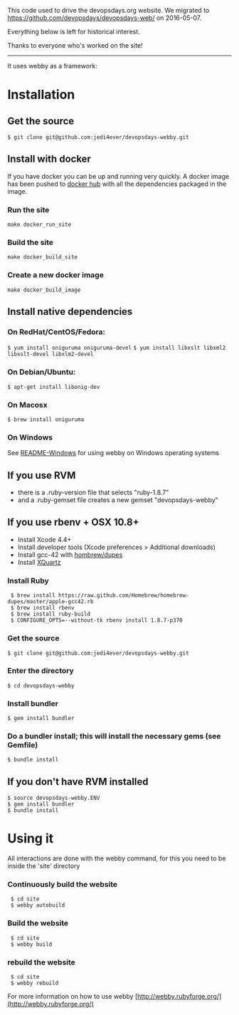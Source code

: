 This code used to drive the devopsdays.org website. We migrated to https://github.com/devopsdays/devopsdays-web/ on 2016-05-07.

Everything below is left for historical interest.

Thanks to everyone who's worked on the site!


----

It uses webby as a framework:

# Installation
## Get the source
`$ git clone git@github.com:jedi4ever/devopsdays-webby.git`

## Install with docker
If you have docker you can be up and running very quickly. A docker image has been pushed to [docker hub](https://hub.docker.com/r/pietrojs/devopsdays-webby/) with all the dependencies packaged in the image.

### Run the site
`make docker_run_site`

### Build the site
`make docker_build_site`

### Create a new docker image
`make docker_build_image`

## Install native dependencies

### On RedHat/CentOS/Fedora:
`$ yum install oniguruma oniguruma-devel`
`$ yum install libxslt libxml2 libxslt-devel libxlm2-devel`

### On Debian/Ubuntu:
`$ apt-get install libonig-dev`

### On Macosx
`$ brew install oniguruma`

### On Windows
See [README-Windows](README-Windows.md) for using webby on Windows operating systems


## If you use RVM

- there is a .ruby-version file that selects "ruby-1.8.7"
- and a .ruby-gemset file creates a new gemset "devopsdays-webby"

## If you use rbenv + OSX 10.8+

- Install Xcode 4.4+
- Install developer tools (Xcode preferences > Additional downloads)
- Install gcc-42 with [hombrew/dupes](https://github.com/Homebrew/homebrew-dupes/)
- Install [XQuartz](http://xquartz.macosforge.org/)

### Install Ruby

     $ brew install https://raw.github.com/Homebrew/homebrew-dupes/master/apple-gcc42.rb
     $ brew install rbenv
     $ brew install ruby-build
     $ CONFIGURE_OPTS=--without-tk rbenv install 1.8.7-p370

### Get the source

`$ git clone git@github.com:jedi4ever/devopsdays-webby.git`

### Enter the directory

`$ cd devopsdays-webby`

### Install bundler

`$ gem install bundler`

### Do a bundler install; this will install the necessary gems (see Gemfile)

`$ bundle install`

## If you don't have RVM installed

    $ source devopsdays-webby.ENV
    $ gem install bundler
    $ bundle install

# Using it
All interactions are done with the webby command, for this you need to be inside the 'site' directory


### Continuously build the website

     $ cd site
     $ webby autobuild

### Build the website

     $ cd site
     $ webby build

### rebuild the website

     $ cd site
     $ webby rebuild

For more information on how to use webby
[http://webby.rubyforge.org/](http://webby.rubyforge.org/)

